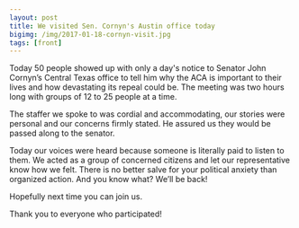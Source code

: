 ```yaml
---
layout: post
title: We visited Sen. Cornyn's Austin office today
bigimg: /img/2017-01-18-cornyn-visit.jpg
tags: [front]
---
```


Today 50 people showed up with only a day's notice to Senator John
Cornyn’s Central Texas office to tell him why the ACA is important
to their lives and how devastating its repeal could be. The meeting was
two hours long with groups of 12 to 25 people at a time.

The staffer we spoke to was cordial and accommodating, our stories were
personal and our concerns firmly stated. He assured us they would be
passed along to the senator.

Today our voices were heard because someone is literally paid to listen to
them. We acted as a group of concerned citizens and let our representative
know how we felt. There is no better salve for your political anxiety
than organized action. And you know what? We’ll be back!

Hopefully next time you can join us.

Thank you to everyone who participated!
